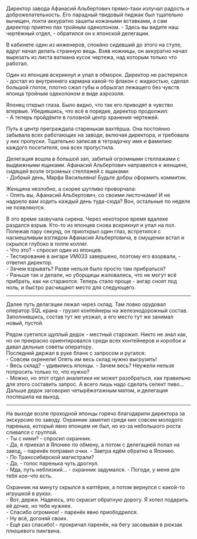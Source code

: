 Директор завода Афанасий Альбертович прямо-таки излучал радость и доброжелательность. Его парадный твидовый пиджак был тщательно вычищен, локти аккуратно зашиты кожаными вставками, а сам директор приятно пах тройным одеколоном.
\- Здесь вы видите наш чертёжный отдел, - обратился он к японской делегации.

В кабинете один из инженеров, спокйно сидевший до этого на стуле, вдруг начал делать странную вещь. Взяв ножницы, он аккуратно начал вырезать из листа ватмана кусок чертежа, над которым только что работал.

Один из японцев вскрикнул и упал в обморок. Директор не растерялся - достал из внутреннего кармана какой-то флакон с жидкостью, сделал большой глоток, плотно сжал губы и обрызгал лежащего без чувств японца тройным одеколоном в виде аэрозоля.

Японец открыл глаза. Было видно, что так его приводят в чувство впервые. Убедившись, что всё в порядке, директор продолжил:  
\- А теперь пройдёмте в головной центр хранения чертежей.

Путь в центр преграждала старенькая вахтёрша. Она постоянно забывала всех работающих на заводе, включая директора, и требовала у них пропуски. Тщательно записав в тетрадочку имя и фамилию каждого посетителя, она всех пропустила.

Делегация вошла в большой зал, забитый огромными стеллажами с выдвижными ящиками. Афанасий Альбертович направился к женщине, сидящей возле огромных стеллажей с ящиками:  
\- Добрый день, Марфа Васильевна! Будьте добры оформить коммитик.

Женщина незлобно, а скорее шутливо проворчала:  
\- Опять вы, Афанасий Альбертович, со своими листочками! И не надоело вам ходить каждый день туда-сюда?
Вон, остальные по неделе не появляются.
  
 В это время зазвучала сирена. Через некоторое время вдалеке раздался взрыв. Кто-то из японцев снова вскрикнул и упал на пол. Полежав пару секунд, он приоткрыл один глаз, встретился с насмешливым взглядом Афанасия Альбертовича, в смущении встал и скрылся глубоко в толпе коллег.  
 \- Что это? - спросил один из японцев.  
 \- Тестирование в ангаре VM033 завершено, поэтому его взорвали, - ответил директор.  
 \- Зачем взрывать? Разве нельзя было просто там прибраться?  
 \- Раньше так и делали, но уборщицы жаловались, что не могут всё прибрать, как ни стараются. Теперь стало проще - ангар сноят под ноль, и быстро расчищают место для следующего.

***

Далее путь делагации лежал через склад. Там ловко орудовал оператор SQL крана - грузил контейнеры на железнодорожный состав. Заполнившись, состав тут же уезжал, а его место тут же занимал новый, пустой.

Рядом суетился щуплый дедок - местный старожил. Никто не знал как, но он прекрасно ориентировался среди всех контейнеров и коробок и давал дельные советы оператору.  
Последний держал в руке бланк с запросом и ругался:  
\- Совсем охренели! Опять им весь склад нужно выгрузить!  
\- Весь склад? - удивились японцы. - Зачем весь? Неужели нельзя попросить только то, что нужно?  
\- Можно, но этот отдел аналитики не может разобраться, как правильно для этого составить запрос. А всего лишь надо сделать селект пиво...  
Дальше дедок заговорил четырёжэтажным матом, и делегация поспешила на выход.

***

На выходе возле проходной японцы горячо благодарили директора за экскурсию по заводу.
Охранник заметил среди них совсем молодого паренька, который явно японцем не был, но из-за небольшого роста сливался с группой.  
\- Ты с ними? - спросил охранник.  
\- Да, я приехал в Японию по обмену, а потом с делегацией попал на завод, - паренёк поправил очки. - Завтра едём обратно в Японию.  
\- По Транссибирской магистрали?  
\- Да, - голос паренька чуть дрогнул.  
\- Мда, путь неблизкий... - охранник задумался. - Погоди, у меня для тебя кое-что есть.  

Охранник на минуту скрылся в каптёрке, а потом вернулся с какой-то игрушкой в руках.  
\- Вот, держи. Надеюсь, это скрасит обратную дорогу. Я хотел подарить её дочке, но тебе нужнее.  
\- Спасибо огромное! - паренёк явно приободрился.  
\- Ну всё, догоняй своих.  
\- Ещё раз спасибо! - прокричал паренёк, на бегу засовывая в рюкзак плюшевого пингвина.
